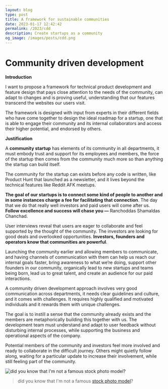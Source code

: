 ```yaml
---
layout: blog
type: post
title: A framework for sustainable communities
date: 2023-01-17 12:42:42
permalink: /2023/cdd
description: Create startups as a community
og_image: /images/posts/cdd.png
---
```


# Community driven development

**Introduction**

I want to propose a framework for technical product development and feature design that pays close attention to the needs of the community, can adapt to changes and is proving useful, understanding that our features transcend the websites our users visit.

The framework is designed with input from experts in their different fields who have come together to design the ideal roadmap for a startup, one that is able to engage their community and its internal collaborators and access their higher potential, and endorsed by others.

**Justification**

A **community startup** has elements of its community in all departments, it must embody trust and support for its employees and members, the force of the startup then comes from the community much more so than anything the startup can build itself.

The community for the startup can exists before any code is written, like Product Hunt that launched as a newsletter, and it lives beyond the technical features like Reddit AFK meetups.

**The goal of our startups is to connect some kind of people to another and in some instances charge a fee for facilitating that connection**. The day that we do that really well investors and paid users will come after us. **Follow excellence and success will chase you —** Ranchoddas Shamaldas Chanchad.

User interviews reveal that users are eager to collaborate and feel supported by the thought of the community. The investors are looking for good deals and overlooked opportunities. **Investors, founders and operators know that communities are powerful**.

Launching the community earlier and allowing members to communicate, and having channels of communication with them can help us reach our internal goals faster, bring awareness to what we’re doing, support other founders in our community, organically lead to new startups and teams being born, lead us to great talent, and create an audience for our paid interactions.

A community driven development approach involves very good communication across departments, it needs clear guidelines and culture, and it comes with challenges. It requires highly qualified and motivated individuals and it rewards them with unique challenges.

The goal is to instill a sense that the community already exists and the members are metaphorically building this together with us. The development team must understand and adapt to user feedback without disturbing internal processes, while supporting the business and operational aspects of the company.

Potential members of the community and investors feel more involved and ready to collaborate in the difficult journey. Others might quietly follow along, waiting for a particular update to increase their involvement, while still feeling part of the community.

<img src="/images/posts/cdd.png" style="max-width: 100%;" alt="did you know that I'm not a famous stock photo model?" >

> did you know that I'm not a famous [stock photo model](https://jopwellcollection.jopwell.com/jopwell_latinxcollection/p/MjkwODc5MTY5Ng==-MzM1NDQxNTc3Ng/)?

